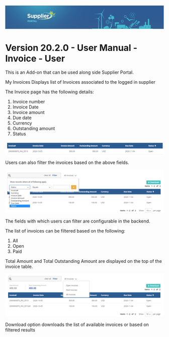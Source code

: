![Supplier portal banner](../../../../images/banner-supplier-portal.jpg)

# Version 20.2.0 - User Manual - Invoice - User

This is an Add-on that can be used along side Supplier Portal.
 
My Invoices Displays list of Invoices associated to the logged in supplier

The Invoice page has the following details:

1. Invoice number
2. Invoice Date
3. Invoice amount
4. Due date
5. Currency
6. Outstanding amount
7. Status

<kbd>
<img alt="metrics display" src="../../images/usermanual/invoice.png"> 
</kbd>

Users can also filter the invoices based on the above fields.

<kbd>
<img alt="metrics display" src="../../images/usermanual/filter-invoice.png"> 
</kbd>

The fields with which users can filter are configurable in the backend.

The list of invoices can be filtered based on the following:

1. All
2. Open
3. Paid

Total Amount and Total Outstanding Amount are displayed on the top of the invoice table.

<kbd>
<img alt="metrics display" src="../../images/usermanual/invoice-status.png"> 
</kbd>

Download option downloads the list of available invoices or based on filtered results
